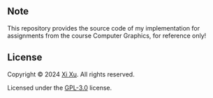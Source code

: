 ## Note

This repository provides the source code of my implementation for assignments from the course Computer Graphics, for reference only!

## License

Copyright © 2024 [Xi Xu](https://xi-xu.me). All rights reserved.

Licensed under the [GPL-3.0](https://github.com/xixu-me/Computer-Graphics/blob/main/LICENSE) license.
